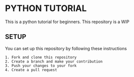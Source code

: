 # PYTHON TUTORIAL 
This is a python tutorial for beginners. This repository is a WIP

## SETUP
You can set up this repository by following these instructions 

    1. Fork and clone this repository
    2. Create a branch and make your contribution
    3. Push your changes to your fork
    4. Create a pull request 
